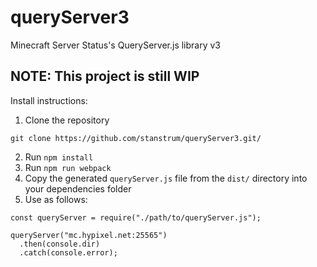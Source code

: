# queryServer3
Minecraft Server Status's QueryServer.js library v3
## NOTE: This project is still WIP
Install instructions:
1. Clone the repository
```
git clone https://github.com/stanstrum/queryServer3.git/
```
2. Run `npm install`
3. Run `npm run webpack`
4. Copy the generated `queryServer.js` file from the `dist/` directory into your dependencies folder
5. Use as follows:
```
const queryServer = require("./path/to/queryServer.js");
    
queryServer("mc.hypixel.net:25565")
  .then(console.dir)
  .catch(console.error);
```
